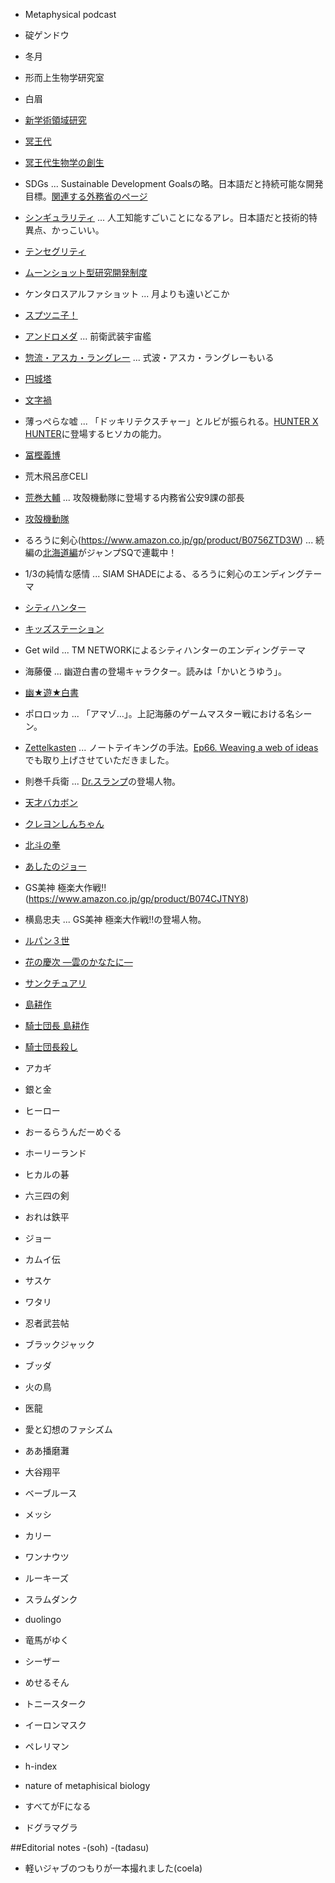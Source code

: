 
- Metaphysical podcast

- 碇ゲンドウ
- 冬月
- 形而上生物学研究室
- 白眉
- [新学術領域研究](https://www.jsps.go.jp/j-grantsinaid/34_new_scientific/index.html)
- [冥王代](https://ja.wikipedia.org/wiki/冥王代)
- [冥王代生物学の創生](https://www.hadean.jp)
- SDGs ... Sustainable Development Goalsの略。日本語だと持続可能な開発目標。[関連する外務省のページ](https://www.mofa.go.jp/mofaj/gaiko/oda/sdgs/index.html)
- [シンギュラリティ](https://ja.wikipedia.org/wiki/技術的特異点) ... 人工知能すごいことになるアレ。日本語だと技術的特異点、かっこいい。
- [テンセグリティ](https://ja.wikipedia.org/wiki/テンセグリティ)
- [ムーンショット型研究開発制度](https://www8.cao.go.jp/cstp/moonshot/index.html)
- ケンタロスアルファショット ... 月よりも遠いどこか
- [スプツニ子！](https://ja.wikipedia.org/wiki/Sputniko!)
- [アンドロメダ](https://ja.wikipedia.org/wiki/アンドロメダ_(宇宙戦艦ヤマト)) ... 前衛武装宇宙艦
- [惣流・アスカ・ラングレー](https://ja.wikipedia.org/wiki/惣流・アスカ・ラングレー) ... 式波・アスカ・ラングレーもいる
- [円城塔](https://ja.wikipedia.org/wiki/円城塔)
- [文字禍](https://www.amazon.co.jp/dp/B009IXHLYI)
- 薄っぺらな嘘 ... 「ドッキリテクスチャー」とルビが振られる。[HUNTER X HUNTER](https://www.amazon.co.jp/gp/product/B074BZ2354)に登場するヒソカの能力。
- [冨樫義博](https://ja.wikipedia.org/wiki/冨樫義博)
- 荒木飛呂彦CELl
- [荒巻大輔](https://ja.wikipedia.org/wiki/荒巻大輔) ... 攻殻機動隊に登場する内務省公安9課の部長
- [攻殻機動隊](https://ja.wikipedia.org/wiki/攻殻機動隊)
- るろうに剣心(https://www.amazon.co.jp/gp/product/B0756ZTD3W) ... 続編の[北海道編](https://www.amazon.co.jp/gp/product/B07PFG1GDW)がジャンプSQで連載中！
- 1/3の純情な感情 ... SIAM SHADEによる、るろうに剣心のエンディングテーマ
- [シティハンター](https://www.amazon.co.jp/gp/product/B074C4HLM1)
- [キッズステーション](https://www.kids-station.com)
- Get wild ... TM NETWORKによるシティハンターのエンディングテーマ 
- 海藤優 ... 幽遊白書の登場キャラクター。読みは「かいとうゆう」。
- [幽★遊★白書](https://www.amazon.co.jp/gp/product/B08C99RSKT)
- ポロロッカ ... 「アマゾ…」。上記海藤のゲームマスター戦における名シーン。
- [Zettelkasten](https://en.wikipedia.org/wiki/Zettelkasten) ... ノートテイキングの手法。[Ep66. Weaving a web of ideas](https://researchat.fm/episode/66)でも取り上げさせていただきました。
- 則巻千兵衛 ... [Dr.スランプ](https://www.amazon.co.jp/gp/product/B074CFVRL6)の登場人物。
- [天才バカボン](https://www.amazon.co.jp/gp/product/B07F97JTHX)
- [クレヨンしんちゃん](https://www.amazon.co.jp/gp/product/B074CFSHWW)
- [北斗の拳](https://www.amazon.co.jp/gp/product/B074C5L3F1)
- [あしたのジョー](https://www.amazon.co.jp/dp/B074CL6Q3S)
- GS美神 極楽大作戦!!(https://www.amazon.co.jp/gp/product/B074CJTNY8)
- 横島忠夫 ... GS美神 極楽大作戦!!の登場人物。
- [ルパン３世](https://www.amazon.co.jp/dp/B073CLPQG1/)
- [花の慶次 ―雲のかなたに―](https://www.amazon.co.jp/gp/product/B074CGYG89)
- [サンクチュアリ](https://www.amazon.co.jp/gp/product/B074BSDFSP)
- [島耕作](https://www.amazon.co.jp/gp/product/B0756ZYJ1V)
- [騎士団長 島耕作](https://www.amazon.co.jp/gp/product/B091376QX8)
- [騎士団長殺し](https://www.amazon.co.jp/dp/B08N5QX9TS/)
- アカギ
- 銀と金
- ヒーロー
- おーるらうんだーめぐる
- ホーリーランド
- ヒカルの碁
- 六三四の剣
- おれは鉄平
- ジョー
- カムイ伝
- サスケ
- ワタリ
- 忍者武芸帖
- ブラックジャック
- ブッダ
- 火の鳥
- 医龍
- 愛と幻想のファシズム
- ああ播磨灘
- 大谷翔平
- ベーブルース
- メッシ
- カリー
- ワンナウツ
- ルーキーズ
- スラムダンク
- duolingo
- 竜馬がゆく
- シーザー
- めせるそん
- トニースターク
- イーロンマスク
- ペレリマン
- h-index
- nature of metaphisical biology
- すべてがFになる
- ドグラマグラ

##Editorial notes
-(soh)
-(tadasu)
- 軽いジャブのつもりが一本撮れました(coela)








